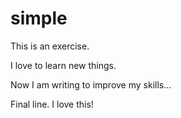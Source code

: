 # simple
This is an exercise.

I love to learn new things.

Now I am writing to improve my skills...

Final line. I love this!
